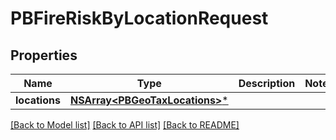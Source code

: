 # PBFireRiskByLocationRequest

## Properties
Name | Type | Description | Notes
------------ | ------------- | ------------- | -------------
**locations** | [**NSArray&lt;PBGeoTaxLocations&gt;***](PBGeoTaxLocations.md) |  | 

[[Back to Model list]](../README.md#documentation-for-models) [[Back to API list]](../README.md#documentation-for-api-endpoints) [[Back to README]](../README.md)


